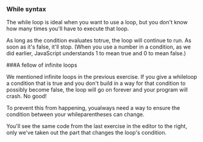### While syntax

The while loop is ideal when you want to use a loop, but you don't know how many times you'll have to execute that loop.


As long as the condition evaluates totrue, the loop will continue to run. As soon as it's false, it'll stop. (When you use a number in a condition, as we did earlier, JavaScript understands 1 to mean true and 0 to mean false.)

###A fellow of infinite loops

We mentioned infinite loops in the previous exercise. If you give a whileloop a condition that is true and you don't build in a way for that condition to possibly become false, the loop will go on forever and your program will crash. No good!

To prevent this from happening, youalways need a way to ensure the condition between your whileparentheses can change.

You'll see the same code from the last exercise in the editor to the right, only we've taken out the part that changes the loop's condition.
